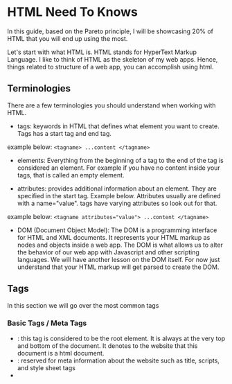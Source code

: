 # HTML Need To Knows

In this guide, based on the Pareto principle, I will be showcasing 20% of HTML that you will end up using the most.

Let's start with what HTML is. HTML stands for HyperText Markup Language. I like to think of HTML as the skeleton of my web apps. Hence, things related to structure of a web app, you can accomplish using html.

## Terminologies

There are a few terminologies you should understand when working with HTML.

- tags: keywords in HTML that defines what element you want to create. Tags has a start tag and end tag.

example below:
`<tagname> ...content </tagname>`

- elements: Everything from the beginning of a tag to the end of the tag is considered an element. For example if you have no content inside your tags, that is called an empty element.

- attributes: provides additional information about an element. They are specified in the start tag. Example below. Attributes usually are defined with a name="value". tags have varying attributes so look out for that.

example below:
`<tagname attributes="value"> ...content </tagname>`

- DOM (Document Object Model): The DOM is a programming interface for HTML and XML documents. It represents your HTML markup as nodes and objects inside a web app. The DOM is what allows us to alter the behavior of our web app with Javascript and other scripting languages. We will have another lesson on the DOM itself. For now just understand that your HTML markup will get parsed to create the DOM.

## Tags

In this section we will go over the most common tags

### Basic Tags / Meta Tags

- <html>: this tag is considered to be the root element. It is always at the very top and bottom of the document. It denotes to the website that this document is a html document.
- <head>: reserved for meta information about the website such as title, scripts, and style sheet tags
- <title>: defines the title of the page, helps for seo search, and also puts the title into the title bar. When you bookmark a page this is what gets stored as the title of the website
- <meta>: additional information that is very important for seo and other reason that are not visible to the users. website description, keywords, and other information like these will live here.  
- <body>: All of the content that needs to be shown to the users will live here.
- <style>: css code for styling lives here. You can also link a path to your styles.
- <script>: this is where your javascript or other scripts live. You can link a path your your script as well.

### Formatting Tags

- <div>: this is a generic container. We will be using this a lot.
- <h1>: h1 goes up to h6 but it denotes a heading textblock
- <p>: this is a paragraph tag that denotes where generic text should live
- <span>: this is an inline block container
- <br>: this break tag creates a line break.

### Text Tags

- <b>: this tag bolds the text
- <strong>: this is another way to bold your text
- <i>: this tag italics your text
- <em>: the emphasis tag is used to emphasis your text. In most browsers it will just italics your text
- <strike>: This take strikes through your tag

### Link and Img Tags:

- <a>: The anchor tag is the base for creating a hyperlink. You will need to pass it a href attribute with a link address to make this work
- <img>: The image tag displays images from a source.

### List Tags:

- <ol>: This is an order list. We use this tag when the order of the list is important.
- <ul>: This tag is an unordered list. This tag is used when the order of the list is not important
- <li>: the list item tag denotes each item of in the list.

### Form Tags:

- <form>: The form tag creates a form that can be submitted to some service
- <label>: labels tags are form legends that act as captions to your fieldsets.
- <input>: the input tag allows us to capture user input.
- <textarea>: similar to the input tag, but it can collect a multiline input
- <select>: creates a dropdown with options for user input
- <option>: denotes each option that users can select from
- <button>: the button when embedded in a form will submit the form.

### Table Tags:

- <table>: This tag creates that table element and houses all of its contents
- <thead>: denotes that table headers which is used to describe each columns contents
- <tbody>: the table body tag contains the main table's data
- <tfoot>: the table footer is used to describe the footer content
- <tr>: the table row contains information that should be included in a single row of a table
- <th>: the table header item contains information about a single header item
- <td>: the table data tag contains information about a single table cell
- <col>: the table column defines the information for a single column of a table

### HTML5 tags:

- <header>: defines a area for where the header content should go
- <footer>: defines a area for where the footer content should go
- <main>: defines a area for where the main content should go
- <section>: used to logically break up the website into sections

## Summary:

## Challenges:
